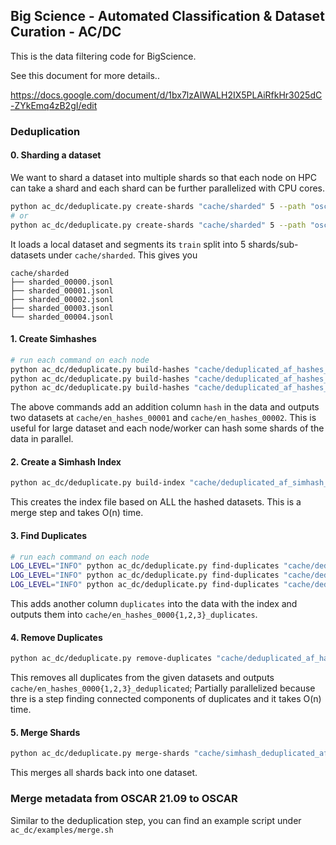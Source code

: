 ## Big Science - Automated Classification & Dataset Curation - AC/DC

This is the data filtering code for BigScience.

See this document for more details..

https://docs.google.com/document/d/1bx7lzAIWALH2IX5PLAiRfkHr3025dC-ZYkEmq4zB2gI/edit


### Deduplication

#### 0. Sharding a dataset

We want to shard a dataset into multiple shards so that each node on HPC can take a shard and each shard can be further parallelized with CPU cores.

```bash
python ac_dc/deduplicate.py create-shards "cache/sharded" 5 --path "oscar-corpus/OSCAR-2109" --name "deduplicated_af" --split "train"
# or
python ac_dc/deduplicate.py create-shards "cache/sharded" 5 --path "oscar-corpus/OSCAR-2109" --name "deduplicated_af" --data-dir "local path to data directory" --split "train"
```

It loads a local dataset and segments its `train` split into 5 shards/sub-datasets under `cache/sharded`. This gives you
```
cache/sharded
├── sharded_00000.jsonl
├── sharded_00001.jsonl
├── sharded_00002.jsonl
├── sharded_00003.jsonl
└── sharded_00004.jsonl
```

#### 1. Create Simhashes
```bash
# run each command on each node
python ac_dc/deduplicate.py build-hashes "cache/deduplicated_af_hashes_00001" --data-files "sharded_00000.jsonl" --data-files "sharded_00001.jsonl" --path "cache/sharded" --split "train"
python ac_dc/deduplicate.py build-hashes "cache/deduplicated_af_hashes_00002" --data-files "sharded_00002.jsonl" --data-files "sharded_00003.jsonl" --path "cache/sharded" --split "train"
python ac_dc/deduplicate.py build-hashes "cache/deduplicated_af_hashes_00003" --data-files "sharded_00004.jsonl" --path "cache/sharded" --split "train"
```
The above commands add an addition column `hash` in the data and outputs two datasets at `cache/en_hashes_00001` and `cache/en_hashes_00002`. This is useful for large dataset and each node/worker can hash some shards of the data in parallel.

#### 2. Create a Simhash Index
```bash
python ac_dc/deduplicate.py build-index "cache/deduplicated_af_simhash_index.pkl" "cache/deduplicated_af_hashes_00001" "cache/deduplicated_af_hashes_00002" "cache/deduplicated_af_hashes_00003" --split "train" --threshold 2
```
This creates the index file based on ALL the hashed datasets. This is a merge step and takes O(n) time.

#### 3. Find Duplicates
```bash
# run each command on each node
LOG_LEVEL="INFO" python ac_dc/deduplicate.py find-duplicates "cache/deduplicated_af_hashes_00001" "cache/deduplicated_af_simhash_index.pkl" --split "train"
LOG_LEVEL="INFO" python ac_dc/deduplicate.py find-duplicates "cache/deduplicated_af_hashes_00002" "cache/deduplicated_af_simhash_index.pkl" --split "train"
LOG_LEVEL="INFO" python ac_dc/deduplicate.py find-duplicates "cache/deduplicated_af_hashes_00003" "cache/deduplicated_af_simhash_index.pkl" --split "train"
```
This adds another column `duplicates` into the data with the index and outputs them into `cache/en_hashes_0000{1,2,3}_duplicates`.

#### 4. Remove Duplicates
```bash
python ac_dc/deduplicate.py remove-duplicates "cache/deduplicated_af_hashes_00001_duplicates" "cache/deduplicated_af_hashes_00002_duplicates" "cache/deduplicated_af_hashes_00003_duplicates" --split "train"
```
This removes all duplicates from the given datasets and outputs `cache/en_hashes_0000{1,2,3}_deduplicated`; Partially parallelized because thre is a step finding connected components of duplicates and it takes O(n) time.

#### 5. Merge Shards
```bash
python ac_dc/deduplicate.py merge-shards "cache/simhash_deduplicated_af" "cache/deduplicated_af_hashes_00001_deduplicated" "cache/deduplicated_af_hashes_00002_deduplicated" "cache/deduplicated_af_hashes_00003_deduplicated" --split "train"
```
This merges all shards back into one dataset.


### Merge metadata from OSCAR 21.09 to OSCAR

Similar to the deduplication step, you can find an example script under `ac_dc/examples/merge.sh`
